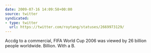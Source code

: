 ```yaml
---
date: 2009-07-16 14:09:58+00:00
source: twitter
syndicated:
- type: twitter
  url: https://twitter.com/roytang/statuses/2669973129/
---
```


Accdg to a commercial, FIFA World Cup 2006 was viewed by 26 billion people worldwide. Billion. With a B.